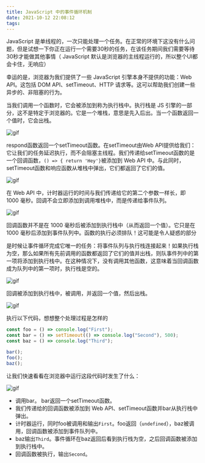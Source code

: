 ```yaml
---
title: JavaScript 中的事件循环机制
date: 2021-10-12 22:08:12
tags:
---
```


JavaScript 是单线程的，一次只能处理一个任务。在正常的环境下这没有什么问题，但是试想一下你正在运行一个需要30秒的任务，在该任务期间我们需要等待30秒才能做其他事情（ JavaScript 默认是浏览器的主线程运行的，所以整个UI都会卡住，无响应）

幸运的是，浏览器为我们提供了一些 JavaScript 引擎本身不提供的功能：Web API。这包括 DOM API、setTimeout、HTTP 请求等。这可以帮助我们创建一些异步的、非阻塞的行为。

当我们调用一个函数时，它会被添加到称为执行栈中。执行栈是 JS 引擎的一部分，这不是特定于浏览器的。它是一个堆栈，意思是先入后出。当一个函数返回一个值时，它会出栈。

![gif](http://jsnext.icu/gid1%20%281%29.gif)

respond函数返回一个setTimeout函数。在setTimeout由Web API提供给我们：它让我们的任务延迟执行，而不会阻塞主线程。我们传递给setTimeout函数的是一个回调函数，`() => { return 'Hey'}`被添加到 Web API 中。与此同时，setTimeout函数和响应函数从堆栈中弹出，它们都返回了它们的值。

![gif](http://jsnext.icu/2.1.gif)

在 Web API 中，计时器运行的时间与我们传递给它的第二个参数一样长，即 1000 毫秒。回调不会立即添加到调用堆栈中，而是传递给事件队列。

![gif](http://jsnext.icu/3.1.gif)

回调函数并不是在 1000 毫秒后被添加到执行栈中（从而返回一个值）。它只是在 1000 毫秒后添加到事件队列中。函数的执行必须排队！这可能是令人疑惑的部分

是时候让事件循环完成它唯一的任务：将事件队列与执行栈连接起来！如果执行栈为空，那么如果所有先前调用的函数都返回了它们的值并出栈，则队事件列中的第一项将添加到执行栈中。在这种情况下，没有调用其他函数，这意味着当回调函数成为队列中的第一项时，执行栈是空的。

![gif](http://jsnext.icu/4.1.gif)

回调被添加到执行栈中，被调用，并返回一个值，然后出栈。

![gif](http://jsnext.icu/5.1.gif)

执行以下代码，想想整个处理过程是怎样的

```javascript
const foo = () => console.log("First");
const bar = () => setTimeout(() => console.log("Second"), 500);
const baz = () => console.log("Third");

bar();
foo();
baz();
```

让我们快速看看在浏览器中运行这段代码时发生了什么：

![gif](http://jsnext.icu/14.1.gif)

- 调用bar。 bar返回一个setTimeout函数。
- 我们传递给的回调函数被添加到 Web API、setTimeout函数并bar从执行栈中弹出。
- 计时器运行，同时foo被调用和输出`First`。foo返回（`undefined`），baz被调用，回调函数被添加到事件队列中。
- baz输出`Third`。事件循环在baz返回后看到执行栈为空，之后回调函数被添加到执行栈中。
- 回调函数被执行，输出`Second`。
